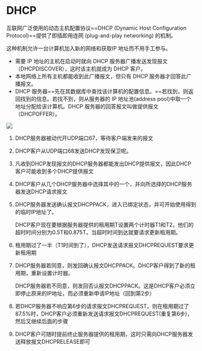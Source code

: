 # DHCP

互联网广泛使用的动态主机配置协议==DHCP (Dynamic Host Configuration Protocol)==提供了即插即用连网 (plug-and-play networking) 的机制。

这种机制允许一台计算机加入新的网络和获取IP 地址而不用手工参与。

- 需要 IP 地址的主机在启动时就向 DHCP 服务器广播发送发现报文（DHCPDISCOVER），这时该主机就成为 DHCP 客户。
- 本地网络上所有主机都能收到此广播报文，但只有 DHCP 服务器才回答此广播报文。
- DHCP 服务器==先在其数据库中查找该计算机的配置信息。==若找到，则返回找到的信息。若找不到，则从服务器的 IP 地址池(address pool)中取一个地址分配给该计算机。DHCP 服务器的回答报文叫做提供报文（DHCPOFFER）。 

<img src="..\..\..\..\Images\_Net\计算机网络\Snipaste_2020-09-05_23-23-06.png"/>

1. DHCP服务器被动代开UDP端口67，等待客户端发来的报文

2. DHCP客户从UDP端口68发送DHCP发现保卫呢。

3. 凡收到DHCP发现报文的DHCP服务器都能发出DHCP提供报文，因此DHCP客户可能收到多个DHCP提供报文

4. DHCP客户从几个DHCP服务器中选择其中的一个，并向所选择的DHCP服务器发送DHCP请求报文

5. DHCP服务器发送确认报文DHCPPACK，进入已绑定状态，并可开始使用得到的临时IP地址了。

   DHCP客户现在要根据服务器提供的租用期T设置两个计时器T1和T2，他们的超时时间分别为0.5T和0.875T。当超时时间到达就要请求更新租用期。

6. 租用期过了一半（T1时间到了），DHCP发送请求报文DHCPREQUEST要求更新租用期

7. DHCP服务器若同意，则发回确认报文DHCPPACK。DHCP客户得到了新的租用期，重新设置计时器。

   DHCP服务器若不同意，则发回否认报文DHCPPACK。这是DHCP客户必须立即停止原来的IP地址，而必须重新申请IP地址（回到第2步）

8. 若DHCP服务器不响应第6步的请求报文DHCPREQUEST，则在租用期过了87.5%时，DHCP客户必须重新发送请求报文DHCPREQUEST(重复第6步)，然后又继续后面的步骤

9. DHCP客户可随时提前终止服务器提供的租用期，这时只需向DHCP服务器发送释放报文DHCPRELEASE即可
